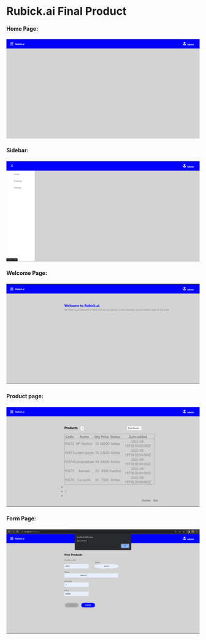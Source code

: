 # Rubick.ai Final Product

<h4>Home Page:<h4/>
<img src="model/Home.png" alt="Home Page">

<h4>Sidebar:<h4/>
<img src="model/Sidebar.png" alt="Sidebar Page">

<h4>Welcome Page:<h4/>
<img src="model/Welcome.png" alt="Welcome Page">

<h4>Product page:<h4/>
<img src="model/Prodcuts.png" alt="Product Page">

<h4>Form Page:<h4/>
<img src="model/Form.png" alt="Form Page">


